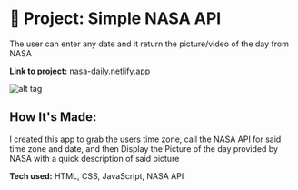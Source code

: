 # 🚀 Project: Simple NASA API

The user can enter any date and it return the picture/video of the day from NASA

**Link to project:** nasa-daily.netlify.app

![alt tag](https://i.imgur.com/iKkJaYC.png)

## How It's Made:

I created this app to grab the users time zone, call the NASA API for said time zone and date, and then Display the Picture of the day provided by NASA with a quick description of said picture

**Tech used:** HTML, CSS, JavaScript, NASA API
